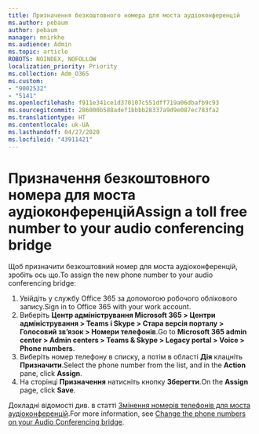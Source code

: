 ```yaml
---
title: Призначення безкоштовного номера для моста аудіоконференцій
ms.author: pebaum
author: pebaum
manager: mnirkhe
ms.audience: Admin
ms.topic: article
ROBOTS: NOINDEX, NOFOLLOW
localization_priority: Priority
ms.collection: Adm_O365
ms.custom:
- "9002532"
- "5141"
ms.openlocfilehash: f911e341ce1d370107c551dff719a06dbafb9c93
ms.sourcegitcommit: 286000b588adef1bbbb28337a9d9e087ec783fa2
ms.translationtype: HT
ms.contentlocale: uk-UA
ms.lasthandoff: 04/27/2020
ms.locfileid: "43911421"
---
```

# <a name="assign-a-toll-free-number-to-your-audio-conferencing-bridge"></a><span data-ttu-id="cf802-102">Призначення безкоштовного номера для моста аудіоконференцій</span><span class="sxs-lookup"><span data-stu-id="cf802-102">Assign a toll free number to your audio conferencing bridge</span></span>

<span data-ttu-id="cf802-103">Щоб призначити безкоштовний номер для моста аудіоконференцій, зробіть ось що.</span><span class="sxs-lookup"><span data-stu-id="cf802-103">To assign the new phone number to your audio conferencing bridge:</span></span>

1. <span data-ttu-id="cf802-104">Увійдіть у службу Office 365 за допомогою робочого облікового запису.</span><span class="sxs-lookup"><span data-stu-id="cf802-104">Sign in to Office 365 with your work account.</span></span>
2. <span data-ttu-id="cf802-105">Виберіть **Центр адміністрування Microsoft 365 > Центри адміністрування > Teams і Skype > Стара версія порталу > Голосовий зв’язок > Номери телефонів**.</span><span class="sxs-lookup"><span data-stu-id="cf802-105">Go to **Microsoft 365 admin center > Admin centers > Teams & Skype > Legacy portal > Voice > Phone numbers**.</span></span>
3. <span data-ttu-id="cf802-106">Виберіть номер телефону в списку, а потім в області **Дія** клацніть **Призначити**.</span><span class="sxs-lookup"><span data-stu-id="cf802-106">Select the phone number from the list, and in the **Action** pane, click **Assign**.</span></span>
4. <span data-ttu-id="cf802-107">На сторінці **Призначення** натисніть кнопку **Зберегти**.</span><span class="sxs-lookup"><span data-stu-id="cf802-107">On the **Assign** page, click **Save**.</span></span>

<span data-ttu-id="cf802-108">Докладні відомості див. в статті [Змінення номерів телефонів для моста аудіоконференцій](https://docs.microsoft.com/MicrosoftTeams/change-the-phone-numbers-on-your-audio-conferencing-bridge).</span><span class="sxs-lookup"><span data-stu-id="cf802-108">For more information, see [Change the phone numbers on your Audio Conferencing bridge](https://docs.microsoft.com/MicrosoftTeams/change-the-phone-numbers-on-your-audio-conferencing-bridge).</span></span>

